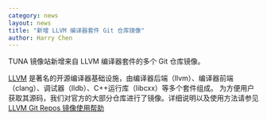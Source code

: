```yaml
---
category: news
layout: news
title: "新增 LLVM 编译器套件 Git 仓库镜像"
author: Harry Chen
---
```


TUNA 镜像站新增来自 LLVM 编译器套件的多个 Git 仓库镜像。

[LLVM](http://llvm.org) 是著名的开源编译器基础设施，由编译器后端（llvm）、编译器前端（clang）、调试器（lldb）、C++运行库（libcxx）等多个套件组成。
为方便用户获取其源码，我们对官方的大部分仓库进行了镜像。详细说明以及使用方法请参见 [LLVM Git Repos 镜像使用帮助](/help/llvm/)
